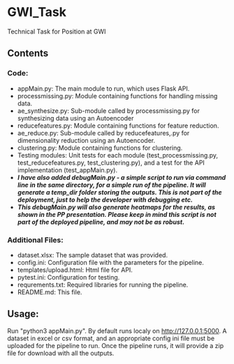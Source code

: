 # GWI_Task
Technical Task for Position at GWI

## Contents

### Code:
* appMain.py: The main module to run, which uses Flask API. 
* processmissing.py: Module containing functions for handling missing data.
* ae_synthesize.py: Sub-module called by processmissing.py for synthesizing data using an Autoencoder
* reducefeatures.py: Module containing functions for feature reduction.
* ae_reduce.py: Sub-module called by reducefeatures,.py for dimensionality reduction using an Autoencoder.
* clustering.py: Module containing functions for clustering.
* Testing modules: Unit tests for each module (test_processmissing.py, test_reducefeatures.py, test_clustering.py), and a test for the API implementation (test_appMain.py).
* ***I have also added debugMain.py - a simple script to run via command line in the same directory, for a simple run of the pipeline. It will generate a temp_dir folder storing the outputs. This is not part of the deployment, just to help the developer with debugging etc.***
* ***This debugMain.py will also generate heatmaps for the results, as shown in the PP presentation. Please keep in mind this script is not part of the deployed pipeline, and may not be as robust.***

### Additional Files:
* dataset.xlsx: The sample dataset that was provided.
* config.ini: Configuration file with the parameters for the pipeline.
* templates/upload.html: Html file for API.
* pytest.ini: Configuration for testing.
* requrements.txt: Required libraries for running the pipeline.
* README.md: This file.

## Usage:
Run "python3 appMain.py". By default runs localy on http://127.0.0.1:5000. 
A dataset in excel or csv format, and an appropriate config ini file must be uploaded for the pipeline to run.
Once the pipeline runs, it will provide a zip file for download with all the outputs.
